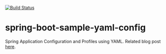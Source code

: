 [![Build Status](https://travis-ci.org/hoserdude/spring-boot-sample-yaml-config.svg?branch=master)](https://travis-ci.org/hoserdude/spring-boot-sample-yaml-config)

spring-boot-sample-yaml-config
==============================

Spring Application Configuration and Profiles using YAML.  Related blog post [here](http://hoserdude.com/2014/06/19/spring-boot-configurationproperties-and-profile-management-using-yaml/). 

